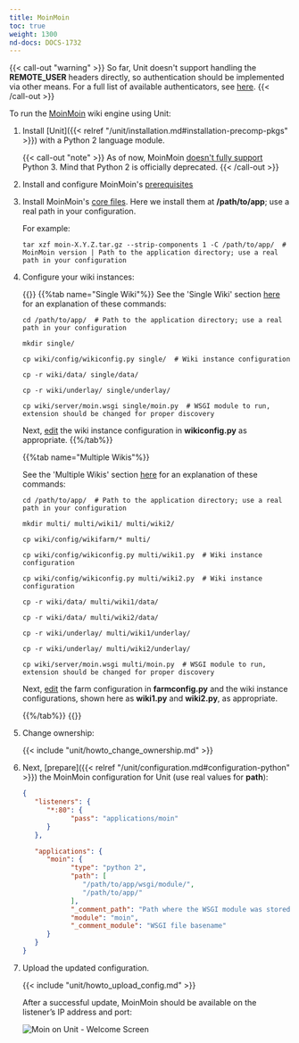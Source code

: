 ```yaml
---
title: MoinMoin
toc: true
weight: 1300
nd-docs: DOCS-1732
---
```


{{< call-out "warning" >}}
So far, Unit doesn't support handling the **REMOTE_USER** headers directly, so
authentication should be implemented via other means. For a
full list of available authenticators, see [here](https://moinmo.in/HelpOnAuthentication).
{{< /call-out >}}

To run the [MoinMoin](https://moinmo.in/MoinMoinWiki) wiki engine using Unit:

1. Install [Unit]({{< relref "/unit/installation.md#installation-precomp-pkgs" >}}) with a Python 2 language module.

   {{< call-out "note" >}}
   As of now, MoinMoin [doesn't fully support](https://moinmo.in/Python3)
   Python 3. Mind that Python 2 is officially deprecated.
   {{< /call-out >}}

2. Install and configure MoinMoin's [prerequisites](https://moinmo.in/MoinMoinDependencies)

3. Install MoinMoin's [core files](https://moinmo.in/MoinMoinDownload). Here we install them at **/path/to/app**;
   use a real path in your configuration.

   For example:

   ```console
   tar xzf moin-X.Y.Z.tar.gz --strip-components 1 -C /path/to/app/  # MoinMoin version | Path to the application directory; use a real path in your configuration
   ```

4. Configure your wiki instances:

   {{<tabs name="instance">}}
   {{%tab name="Single Wiki"%}}
   See the 'Single Wiki' section [here](https://master.moinmo.in/InstallDocs/ServerInstall) for an explanation of these commands:

   ```console
   cd /path/to/app/  # Path to the application directory; use a real path in your configuration
   ```

   ```console
   mkdir single/
   ```

   ```console
   cp wiki/config/wikiconfig.py single/  # Wiki instance configuration
   ```

   ```console
   cp -r wiki/data/ single/data/
   ```

   ```console
   cp -r wiki/underlay/ single/underlay/
   ```

   ```console
   cp wiki/server/moin.wsgi single/moin.py  # WSGI module to run, extension should be changed for proper discovery
   ```

   Next, [edit](https://moinmo.in/HelpOnConfiguration#Configuring_a_single_wiki)
   the wiki instance configuration in **wikiconfig.py** as appropriate.
   {{%/tab%}}

   {{%tab name="Multiple Wikis"%}}


      See the 'Multiple Wikis' section [here](https://master.moinmo.in/InstallDocs/ServerInstall) for an explanation of these commands:

   ```console
   cd /path/to/app/  # Path to the application directory; use a real path in your configuration
   ```

   ```console
   mkdir multi/ multi/wiki1/ multi/wiki2/
   ```

   ```console
   cp wiki/config/wikifarm/* multi/
   ```

   ```console
   cp wiki/config/wikiconfig.py multi/wiki1.py  # Wiki instance configuration

   ```

   ```console
   cp wiki/config/wikiconfig.py multi/wiki2.py  # Wiki instance configuration

   ```

   ```console
   cp -r wiki/data/ multi/wiki1/data/
   ```

   ```console
   cp -r wiki/data/ multi/wiki2/data/
   ```

   ```console
   cp -r wiki/underlay/ multi/wiki1/underlay/
   ```

   ```console
   cp -r wiki/underlay/ multi/wiki2/underlay/
   ```

   ```console
   cp wiki/server/moin.wsgi multi/moin.py  # WSGI module to run, extension should be changed for proper discovery
   ```

   Next, [edit](https://moinmo.in/HelpOnConfiguration#Configuration_of_multiple_wikis)
   the farm configuration in **farmconfig.py** and the wiki instance
   configurations, shown here as **wiki1.py** and **wiki2.py**, as appropriate.

   {{%/tab%}}
   {{</tabs>}}


5. Change ownership:

   {{< include "unit/howto_change_ownership.md" >}}

6. Next, [prepare]({{< relref "/unit/configuration.md#configuration-python" >}}) the MoinMoin configuration for
   Unit (use real values for **path**):

   ```json
   {
      "listeners": {
         "*:80": {
               "pass": "applications/moin"
         }
      },

      "applications": {
         "moin": {
               "type": "python 2",
               "path": [
                  "/path/to/app/wsgi/module/",
                  "/path/to/app/"
               ],
               "_comment_path": "Path where the WSGI module was stored at Step 4 | Path where the MoinMoin directory was extracted at Step 3",
               "module": "moin",
               "_comment_module": "WSGI file basename"
         }
      }
   }
   ```

7. Upload the updated configuration.

   {{< include "unit/howto_upload_config.md" >}}

   After a successful update, MoinMoin should be available on the listener’s IP
   address and port:

   ![Moin on Unit - Welcome Screen](/unit/images/moin.png)
